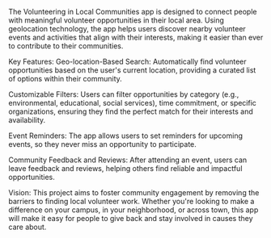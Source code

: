 The Volunteering in Local Communities app is designed to connect people with meaningful volunteer opportunities in their local area. Using geolocation technology, the app helps users discover nearby volunteer events and activities that align with their interests, making it easier than ever to contribute to their communities.

Key Features:
Geo-location-Based Search: Automatically find volunteer opportunities based on the user's current location, providing a curated list of options within their community.

Customizable Filters: Users can filter opportunities by category (e.g., environmental, educational, social services), time commitment, or specific organizations, ensuring they find the perfect match for their interests and availability.

Event Reminders: The app allows users to set reminders for upcoming events, so they never miss an opportunity to participate.

Community Feedback and Reviews: After attending an event, users can leave feedback and reviews, helping others find reliable and impactful opportunities.

Vision:
This project aims to foster community engagement by removing the barriers to finding local volunteer work. Whether you're looking to make a difference on your campus, in your neighborhood, or across town, this app will make it easy for people to give back and stay involved in causes they care about.
